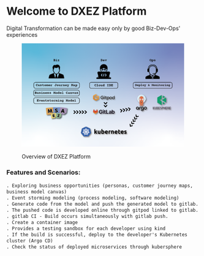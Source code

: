 # Welcome to DXEZ Platform

Digital Transformation can be made easy only by good Biz-Dev-Ops' experiences

<figure><img src=".gitbook/assets/KakaoTalk_Image_2023-11-01-13-30-54.png" alt=""><figcaption><p>Overview of DXEZ Platform</p></figcaption></figure>

### Features and Scenarios:

```
. Exploring business opportunities (personas, customer journey maps, business model canvas)
. Event storming modeling (process modeling, software modeling)
. Generate code from the model and push the generated model to gitlab.
. The pushed code is developed online through gitpod linked to gitlab.
. gitlab CI - Build occurs simultaneously with gitlab push.
. Create a container image
. Provides a testing sandbox for each developer using kind
. If the build is successful, deploy to the developer's Kubernetes cluster (Argo CD)
. Check the status of deployed microservices through kubersphere
```
